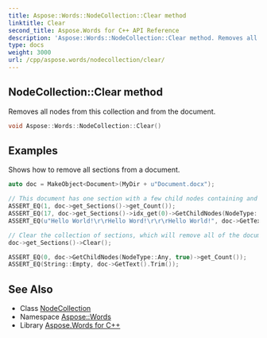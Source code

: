 ```yaml
---
title: Aspose::Words::NodeCollection::Clear method
linktitle: Clear
second_title: Aspose.Words for C++ API Reference
description: 'Aspose::Words::NodeCollection::Clear method. Removes all nodes from this collection and from the document in C++.'
type: docs
weight: 3000
url: /cpp/aspose.words/nodecollection/clear/
---
```

## NodeCollection::Clear method


Removes all nodes from this collection and from the document.

```cpp
void Aspose::Words::NodeCollection::Clear()
```


## Examples



Shows how to remove all sections from a document. 
```cpp
auto doc = MakeObject<Document>(MyDir + u"Document.docx");

// This document has one section with a few child nodes containing and displaying all the document's contents.
ASSERT_EQ(1, doc->get_Sections()->get_Count());
ASSERT_EQ(17, doc->get_Sections()->idx_get(0)->GetChildNodes(NodeType::Any, true)->get_Count());
ASSERT_EQ(u"Hello World!\r\rHello Word!\r\r\rHello World!", doc->GetText().Trim());

// Clear the collection of sections, which will remove all of the document's children.
doc->get_Sections()->Clear();

ASSERT_EQ(0, doc->GetChildNodes(NodeType::Any, true)->get_Count());
ASSERT_EQ(String::Empty, doc->GetText().Trim());
```

## See Also

* Class [NodeCollection](../)
* Namespace [Aspose::Words](../../)
* Library [Aspose.Words for C++](../../../)
